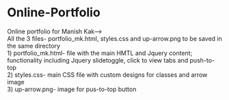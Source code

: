 # Online-Portfolio
Online portfolio for Manish Kak-->
<br>All the 3 files- portfolio_mk.html, styles.css and up-arrow.png to be saved in the same directory
<br>1) portfolio_mk.html- file with the main HMTL and Jquery content; functionality including Jquery slidetoggle, click to view tabs and push-to-top
<br>2) styles.css- main CSS file with custom designs for classes and arrow image
<br>3) up-arrow.png- image for pus-to-top button
